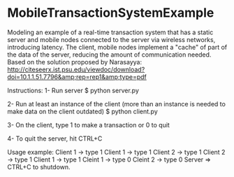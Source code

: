 # MobileTransactionSystemExample
Modeling an example of a real-time transaction system that has a static server and mobile nodes connected to the server via wireless networks, introducing latency. The client, mobile nodes implement a "cache" of part of the data of the server, reducing the amount of communication needed. Based on the solution proposed by Narasayya: http://citeseerx.ist.psu.edu/viewdoc/download?doi=10.1.1.51.7796&amp;rep=rep1&amp;type=pdf

Instructions:
1- Run server
  $ python server.py
  
2- Run at least an instance of the client (more than an instance is needed to make data on the client outdated)
  $ python client.py
  
3- On the client, type 1 to make a transaction or 0 to quit

4- To quit the server, hit CTRL+C

Usage example:
Client 1 -> type 1
Client 1 -> type 1
Client 2 -> type 1
Client 2 -> type 1
Client 1 -> type 1
Cleint 1 -> type 0
Cleint 2 -> type 0
Server => CTRL+C to shutdown.
